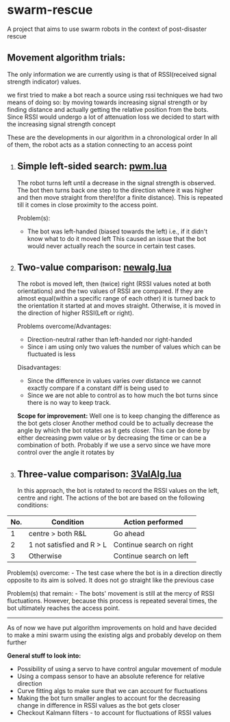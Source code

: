 # swarm-rescue
A project that aims to use swarm robots in the context of post-disaster rescue

## Movement algorithm trials:

The only information we are currently using is that of RSSI(received signal strength indicator) values. 

we first tried to make a bot reach a source using rssi techniques
we had two means of doing so: by moving towards increasing signal strength or by finding distance and actually getting the relative position from the bots.
Since RSSI would undergo a lot of attenuation loss we decided to start with the increasing signal strength concept

These are the developments in our algorithm in a chronological order
In all of them, the robot acts as a station connecting to an access point

1. ## Simple left-sided search: [pwm.lua](https://github.com/project-swarm-rescue/swarm-rescue/blob/master/pwm.lua)
	The robot turns left until a decrease in the signal strength is observed. The bot then turns back one step to the direction where it was higher and then move straight from there!(for a finite distance). This is repeated till it comes in close proximity to the access point. 

	Problem(s): 
	- The bot was left-handed (biased towards the left) i.e., if it didn't know what to do it moved left
	  This caused an issue that the bot would never actually reach the source in certain test cases. 

2. ## Two-value comparison: [newalg.lua](https://github.com/project-swarm-rescue/swarm-rescue/blob/master/newalg.lua)
	The robot is moved left, then (twice) right (RSSI values noted at both orientations) and the two values of RSSI are compared. If they are almost equal(within a specific range of each other) it is turned back to the orientation it started at and moves straight. Otherwise, it is moved in the direction of higher RSSI(Left or right).

	Problems overcome/Advantages:
	- Direction-neutral rather than left-handed nor right-handed
	- Since i am using only two values the number of values which can be fluctuated is less

	Disadvantages: 
	- Since the difference in values varies over distance we cannot exactly compare if a constant diff is being used to 
	- Since we are not able to control as to how much the bot turns since there is no way to keep track.

	**Scope for improvement:**
	Well one is to keep changing the difference as the bot gets closer
	Another method could be to actually decrease the angle by which the bot rotates as it gets closer. This can be done 	    by either decreasing pwm value or by decreasing the time or can be a combination of both.
	Probably if we use a servo since we have more control over the angle it rotates by

3. ## Three-value comparison: [3ValAlg.lua](https://github.com/project-swarm-rescue/swarm-rescue/blob/master/3ValAlgo.lua)
	In this approach, the bot is rotated to record the RSSI values on the left, centre and right. The actions of the bot are based on the following conditions:

No. |Condition | Action performed
--- | -------- | ----------------
1 | centre > both R&L | Go ahead
2 | 1 not satisfied and R > L | Continue search on right
3 | Otherwise | Continue search on left

Problem(s) overcome:
	- The test case where the bot is in a direction directly opposite to its aim is solved. It does not go straight like the previous case

Problem(s) that remain:
	- The bots' movement is still at the mercy of RSSI fluctuations. However, because this process is repeated several times, the bot ultimately reaches the access point.

---
As of now we have put algorithm improvements on hold and have decided to make a mini swarm using the existing algs and probably develop on them further

**General stuff to look into:**
- Possibility of using a servo to have control angular movement of module
- Using a compass sensor to have an absolute reference for relative direction
- Curve fitting algs to make sure that we can account for fluctuations
- Making the bot turn smaller angles to account for the decreasing change in difference in RSSI values as the bot gets closer
-  Checkout Kalmann filters - to account for fluctuations of RSSI values
